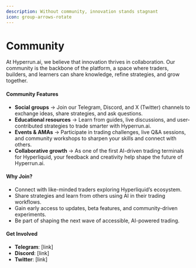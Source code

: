 ```yaml
---
description: Without community, innovation stands stagnant
icon: group-arrows-rotate
---
```


# Community

At Hyperrun.ai, we believe that innovation thrives in collaboration. Our community is the backbone of the platform, a space where traders, builders, and learners can share knowledge, refine strategies, and grow together.

#### Community Features

* **Social groups** → Join our Telegram, Discord, and X (Twitter) channels to exchange ideas, share strategies, and ask questions.
* **Educational resources** → Learn from guides, live discussions, and user-contributed strategies to trade smarter with Hyperrun.ai.
* **Events & AMAs** → Participate in trading challenges, live Q\&A sessions, and community workshops to sharpen your skills and connect with others.
* **Collaborative growth** → As one of the first AI-driven trading terminals for Hyperliquid, your feedback and creativity help shape the future of Hyperrun.ai.

#### Why Join?

* Connect with like-minded traders exploring Hyperliquid’s ecosystem.
* Share strategies and learn from others using AI in their trading workflows.
* Gain early access to updates, beta features, and community-driven experiments.
* Be part of shaping the next wave of accessible, AI-powered trading.

#### Get Involved

* **Telegram**: \[link]
* **Discord**: \[link]
* **Twitter**: \[link]
